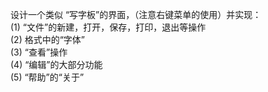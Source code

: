设计一个类似 “写字板”的界面，（注意右键菜单的使用）并实现：  
(1)	“文件”的新建，打开，保存，打印，退出等操作  
(2)	格式中的“字体”  
(3)	“查看”操作  
(4)	“编辑”的大部分功能  
(5)	“帮助”的“关于”  
